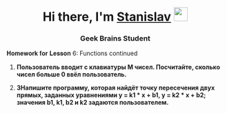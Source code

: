 <h1 align="center">Hi there, I'm <a href="https://github.com/StasyanSV/" target="_blank">Stanislav</a> 
<img src="https://github.com/blackcater/blackcater/raw/main/images/Hi.gif" height="32"/></h1>
<h3 align="center">Geek Brains Student</h3>

𝐇𝐨𝐦𝐞𝐰𝐨𝐫𝐤 𝐟𝐨𝐫 𝐋𝐞𝐬𝐬𝐨𝐧 6: Functions continued


1. **Пользователь вводит с клавиатуры M чисел. Посчитайте, сколько чисел больше 0 ввёл пользователь.**

2. **ЗНапишите программу, которая найдёт точку пересечения двух прямых, заданных уравнениями y = k1 * x + b1, y = k2 * x + b2; значения b1, k1, b2 и k2 задаются пользователем.**